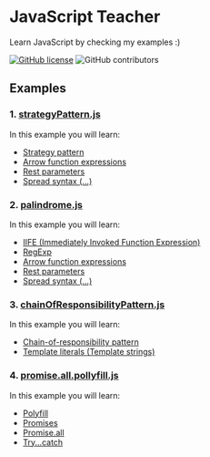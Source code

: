 # JavaScript Teacher

Learn JavaScript by checking my examples :)

[![GitHub license](https://img.shields.io/badge/license-MIT-blue.svg)](https://github.com/rogeroliveira84/javascript-teacher/blob/master/LICENSE) ![GitHub contributors](https://img.shields.io/github/contributors/rogeroliveira84/javascript-teacher.svg?color=orange)

## Examples

### 1. [strategyPattern.js](https://github.com/rogeroliveira84/javascript-teacher/blob/master/strategyPattern.js)

In this example you will learn:

- [Strategy pattern](https://en.wikipedia.org/wiki/Strategy_pattern)
- [Arrow function expressions](https://developer.mozilla.org/en-US/docs/Web/JavaScript/Reference/Functions/Arrow_functions)
- [Rest parameters](https://developer.mozilla.org/en-US/docs/Web/JavaScript/Reference/Functions/rest_parameters)
- [Spread syntax (...)](https://developer.mozilla.org/en-US/docs/Web/JavaScript/Reference/Operators/Spread_syntax)

### 2. [palindrome.js](https://github.com/rogeroliveira84/javascript-teacher/blob/master/palindrome.js)

In this example you will learn:

- [IIFE (Immediately Invoked Function Expression)](https://developer.mozilla.org/en-US/docs/Glossary/IIFE)
- [RegExp](https://developer.mozilla.org/en-US/docs/Web/JavaScript/Reference/Global_Objects/RegExp)
- [Arrow function expressions](https://developer.mozilla.org/en-US/docs/Web/JavaScript/Reference/Functions/Arrow_functions)
- [Rest parameters](https://developer.mozilla.org/en-US/docs/Web/JavaScript/Reference/Functions/rest_parameters)
- [Spread syntax (...)](https://developer.mozilla.org/en-US/docs/Web/JavaScript/Reference/Operators/Spread_syntax)

### 3. [chainOfResponsibilityPattern.js](https://github.com/rogeroliveira84/javascript-teacher/blob/master/chainOfResponsibilityPattern.js)

In this example you will learn:

- [Chain-of-responsibility pattern](https://en.wikipedia.org/wiki/Chain-of-responsibility_pattern)
- [Template literals (Template strings)](https://developer.mozilla.org/en-US/docs/Web/JavaScript/Reference/Template_literals)

### 4. [promise.all.pollyfill.js](https://github.com/rogeroliveira84/javascript-teacher/blob/master/promise.all.polyfill.js)

In this example you will learn:

- [Polyfill](https://developer.mozilla.org/en-US/docs/Glossary/Polyfill)
- [Promises](https://www.w3schools.com/Js/js_promise.asp)
- [Promise.all](https://developer.mozilla.org/en-US/docs/Web/JavaScript/Reference/Global_Objects/Promise/all)
- [Try...catch](https://developer.mozilla.org/en-US/docs/Web/JavaScript/Reference/Statements/try...catch)

